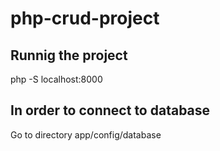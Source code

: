 # php-crud-project

## Runnig the project
php -S localhost:8000

## In order to connect to database
Go to directory app/config/database